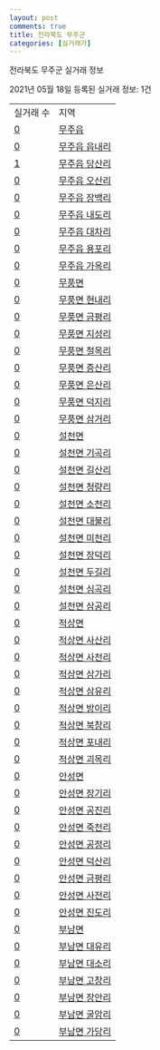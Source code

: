 ```yaml
---
layout: post
comments: true
title: 전라북도 무주군
categories: [실거래가]
---
```


전라북도 무주군 실거래 정보

2021년 05월 18일 등록된 실거래 정보: 1건


<table>
  <tr>
    <td>실거래 수</td>
    <td>지역</td>
  </tr>

  
  <tr>
    <td><a href="4573025000.html">0</a></td>
    <td><a href="4573025000.html">무주읍</a></td>
  </tr>
    

  <tr>
    <td><a href="4573025021.html">0</a></td>
    <td><a href="4573025021.html">무주읍 읍내리</a></td>
  </tr>
    

  <tr>
    <td><a href="4573025022.html">1</a></td>
    <td><a href="4573025022.html">무주읍 당산리</a></td>
  </tr>
    

  <tr>
    <td><a href="4573025023.html">0</a></td>
    <td><a href="4573025023.html">무주읍 오산리</a></td>
  </tr>
    

  <tr>
    <td><a href="4573025024.html">0</a></td>
    <td><a href="4573025024.html">무주읍 장백리</a></td>
  </tr>
    

  <tr>
    <td><a href="4573025025.html">0</a></td>
    <td><a href="4573025025.html">무주읍 내도리</a></td>
  </tr>
    

  <tr>
    <td><a href="4573025026.html">0</a></td>
    <td><a href="4573025026.html">무주읍 대차리</a></td>
  </tr>
    

  <tr>
    <td><a href="4573025027.html">0</a></td>
    <td><a href="4573025027.html">무주읍 용포리</a></td>
  </tr>
    

  <tr>
    <td><a href="4573025028.html">0</a></td>
    <td><a href="4573025028.html">무주읍 가옥리</a></td>
  </tr>
    

  <tr>
    <td><a href="4573031000.html">0</a></td>
    <td><a href="4573031000.html">무풍면</a></td>
  </tr>
    

  <tr>
    <td><a href="4573031021.html">0</a></td>
    <td><a href="4573031021.html">무풍면 현내리</a></td>
  </tr>
    

  <tr>
    <td><a href="4573031022.html">0</a></td>
    <td><a href="4573031022.html">무풍면 금평리</a></td>
  </tr>
    

  <tr>
    <td><a href="4573031023.html">0</a></td>
    <td><a href="4573031023.html">무풍면 지성리</a></td>
  </tr>
    

  <tr>
    <td><a href="4573031024.html">0</a></td>
    <td><a href="4573031024.html">무풍면 철목리</a></td>
  </tr>
    

  <tr>
    <td><a href="4573031025.html">0</a></td>
    <td><a href="4573031025.html">무풍면 증산리</a></td>
  </tr>
    

  <tr>
    <td><a href="4573031026.html">0</a></td>
    <td><a href="4573031026.html">무풍면 은산리</a></td>
  </tr>
    

  <tr>
    <td><a href="4573031027.html">0</a></td>
    <td><a href="4573031027.html">무풍면 덕지리</a></td>
  </tr>
    

  <tr>
    <td><a href="4573031028.html">0</a></td>
    <td><a href="4573031028.html">무풍면 삼거리</a></td>
  </tr>
    

  <tr>
    <td><a href="4573032000.html">0</a></td>
    <td><a href="4573032000.html">설천면</a></td>
  </tr>
    

  <tr>
    <td><a href="4573032021.html">0</a></td>
    <td><a href="4573032021.html">설천면 기곡리</a></td>
  </tr>
    

  <tr>
    <td><a href="4573032022.html">0</a></td>
    <td><a href="4573032022.html">설천면 길산리</a></td>
  </tr>
    

  <tr>
    <td><a href="4573032023.html">0</a></td>
    <td><a href="4573032023.html">설천면 청량리</a></td>
  </tr>
    

  <tr>
    <td><a href="4573032024.html">0</a></td>
    <td><a href="4573032024.html">설천면 소천리</a></td>
  </tr>
    

  <tr>
    <td><a href="4573032025.html">0</a></td>
    <td><a href="4573032025.html">설천면 대불리</a></td>
  </tr>
    

  <tr>
    <td><a href="4573032026.html">0</a></td>
    <td><a href="4573032026.html">설천면 미천리</a></td>
  </tr>
    

  <tr>
    <td><a href="4573032027.html">0</a></td>
    <td><a href="4573032027.html">설천면 장덕리</a></td>
  </tr>
    

  <tr>
    <td><a href="4573032028.html">0</a></td>
    <td><a href="4573032028.html">설천면 두길리</a></td>
  </tr>
    

  <tr>
    <td><a href="4573032029.html">0</a></td>
    <td><a href="4573032029.html">설천면 심곡리</a></td>
  </tr>
    

  <tr>
    <td><a href="4573032030.html">0</a></td>
    <td><a href="4573032030.html">설천면 삼공리</a></td>
  </tr>
    

  <tr>
    <td><a href="4573033000.html">0</a></td>
    <td><a href="4573033000.html">적상면</a></td>
  </tr>
    

  <tr>
    <td><a href="4573033021.html">0</a></td>
    <td><a href="4573033021.html">적상면 사산리</a></td>
  </tr>
    

  <tr>
    <td><a href="4573033022.html">0</a></td>
    <td><a href="4573033022.html">적상면 사천리</a></td>
  </tr>
    

  <tr>
    <td><a href="4573033023.html">0</a></td>
    <td><a href="4573033023.html">적상면 삼가리</a></td>
  </tr>
    

  <tr>
    <td><a href="4573033024.html">0</a></td>
    <td><a href="4573033024.html">적상면 삼유리</a></td>
  </tr>
    

  <tr>
    <td><a href="4573033025.html">0</a></td>
    <td><a href="4573033025.html">적상면 방이리</a></td>
  </tr>
    

  <tr>
    <td><a href="4573033026.html">0</a></td>
    <td><a href="4573033026.html">적상면 북창리</a></td>
  </tr>
    

  <tr>
    <td><a href="4573033027.html">0</a></td>
    <td><a href="4573033027.html">적상면 포내리</a></td>
  </tr>
    

  <tr>
    <td><a href="4573033028.html">0</a></td>
    <td><a href="4573033028.html">적상면 괴목리</a></td>
  </tr>
    

  <tr>
    <td><a href="4573034000.html">0</a></td>
    <td><a href="4573034000.html">안성면</a></td>
  </tr>
    

  <tr>
    <td><a href="4573034021.html">0</a></td>
    <td><a href="4573034021.html">안성면 장기리</a></td>
  </tr>
    

  <tr>
    <td><a href="4573034022.html">0</a></td>
    <td><a href="4573034022.html">안성면 공진리</a></td>
  </tr>
    

  <tr>
    <td><a href="4573034023.html">0</a></td>
    <td><a href="4573034023.html">안성면 죽천리</a></td>
  </tr>
    

  <tr>
    <td><a href="4573034024.html">0</a></td>
    <td><a href="4573034024.html">안성면 공정리</a></td>
  </tr>
    

  <tr>
    <td><a href="4573034025.html">0</a></td>
    <td><a href="4573034025.html">안성면 덕산리</a></td>
  </tr>
    

  <tr>
    <td><a href="4573034026.html">0</a></td>
    <td><a href="4573034026.html">안성면 금평리</a></td>
  </tr>
    

  <tr>
    <td><a href="4573034027.html">0</a></td>
    <td><a href="4573034027.html">안성면 사전리</a></td>
  </tr>
    

  <tr>
    <td><a href="4573034028.html">0</a></td>
    <td><a href="4573034028.html">안성면 진도리</a></td>
  </tr>
    

  <tr>
    <td><a href="4573035000.html">0</a></td>
    <td><a href="4573035000.html">부남면</a></td>
  </tr>
    

  <tr>
    <td><a href="4573035021.html">0</a></td>
    <td><a href="4573035021.html">부남면 대유리</a></td>
  </tr>
    

  <tr>
    <td><a href="4573035022.html">0</a></td>
    <td><a href="4573035022.html">부남면 대소리</a></td>
  </tr>
    

  <tr>
    <td><a href="4573035023.html">0</a></td>
    <td><a href="4573035023.html">부남면 고창리</a></td>
  </tr>
    

  <tr>
    <td><a href="4573035024.html">0</a></td>
    <td><a href="4573035024.html">부남면 장안리</a></td>
  </tr>
    

  <tr>
    <td><a href="4573035025.html">0</a></td>
    <td><a href="4573035025.html">부남면 굴암리</a></td>
  </tr>
    

  <tr>
    <td><a href="4573035026.html">0</a></td>
    <td><a href="4573035026.html">부남면 가당리</a></td>
  </tr>
    


</table>
    
